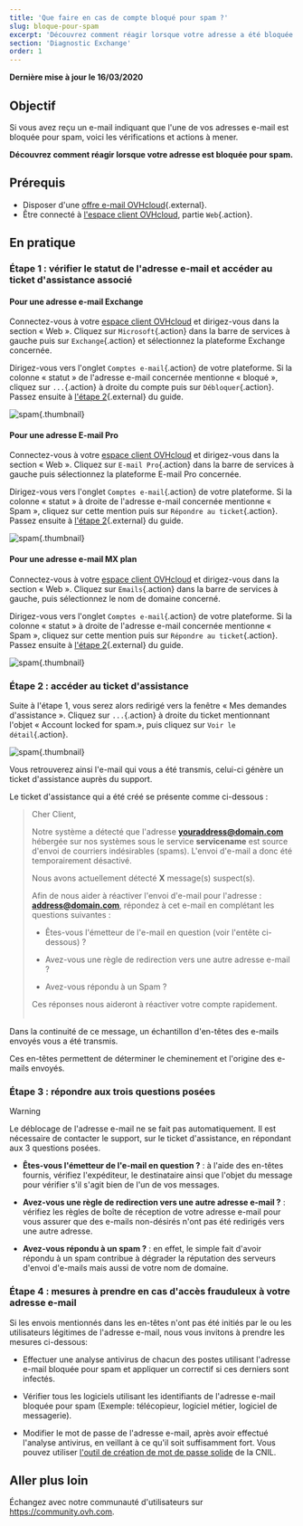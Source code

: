 ```yaml
---
title: 'Que faire en cas de compte bloqué pour spam ?'
slug: bloque-pour-spam
excerpt: 'Découvrez comment réagir lorsque votre adresse a été bloquée pour spam'
section: 'Diagnostic Exchange'
order: 1
---
```


**Dernière mise à jour le 16/03/2020**

## Objectif

Si vous avez reçu un e-mail indiquant que l'une de vos adresses e-mail est bloquée pour spam, voici les vérifications et actions à mener.

**Découvrez comment réagir lorsque votre adresse est bloquée pour spam.**

## Prérequis

- Disposer d'une [offre e-mail OVHcloud](https://www.ovh.com/fr/emails/){.external}.
- Être connecté à [l'espace client OVHcloud](https://www.ovh.com/auth/?action=gotomanager), partie `Web`{.action}.

## En pratique

### Étape 1 : vérifier le statut de l'adresse e-mail et accéder au ticket d'assistance associé

#### Pour une adresse e-mail Exchange

Connectez-vous à votre [espace client OVHcloud](https://www.ovh.com/auth/?action=gotomanager) et dirigez-vous dans la section « Web ». Cliquez sur `Microsoft`{.action} dans la barre de services à gauche puis sur `Exchange`{.action} et sélectionnez la plateforme Exchange concernée.

Dirigez-vous vers l'onglet `Comptes e-mail`{.action} de votre plateforme. Si la colonne « statut » de l'adresse e-mail concernée mentionne « bloqué », cliquez sur `...`{.action} à droite du compte puis sur `Débloquer`{.action}. Passez ensuite à [l'étape 2](./#etape-2-acceder-au-ticket-dassistance_1){.external} du guide.

![spam](images/blocked-for-SPAM-01-01.png){.thumbnail}

#### Pour une adresse E-mail Pro

Connectez-vous à votre [espace client OVHcloud](https://www.ovh.com/auth/?action=gotomanager) et dirigez-vous dans la section « Web ». Cliquez sur `E-mail Pro`{.action} dans la barre de services à gauche puis sélectionnez la plateforme E-mail Pro concernée.

Dirigez-vous vers l'onglet `Comptes e-mail`{.action} de votre plateforme. Si la colonne « statut » à droite de l'adresse e-mail concernée mentionne « Spam », cliquez sur cette mention puis sur `Répondre au ticket`{.action}. Passez ensuite à  [l'étape 2](./#etape-2-acceder-au-ticket-dassistance_1){.external} du guide.

![spam](images/blocked-for-SPAM-01-02.png){.thumbnail}

#### Pour une adresse e-mail MX plan

Connectez-vous à votre [espace client OVHcloud](https://www.ovh.com/auth/?action=gotomanager) et dirigez-vous dans la section « Web ». Cliquez sur `Emails`{.action} dans la barre de services à gauche, puis sélectionnez le nom de domaine concerné.

Dirigez-vous vers l'onglet `Comptes e-mail`{.action} de votre plateforme. Si la colonne « statut » à droite de l'adresse e-mail concernée mentionne « Spam », cliquez sur cette mention puis sur `Répondre au ticket`{.action}. Passez ensuite à [l'étape 2](./#etape-2-acceder-au-ticket-dassistance_1){.external} du guide.

![spam](images/blocked-for-SPAM-01-03.png){.thumbnail}


### Étape 2 : accéder au ticket d'assistance

Suite à l'étape 1, vous serez alors redirigé vers la fenêtre « Mes demandes d'assistance ». Cliquez sur `...`{.action} à droite du ticket mentionnant l'objet « Account locked for spam.», puis cliquez sur `Voir le détail`{.action}. 

![spam](images/blocked-for-SPAM-02.png){.thumbnail}

Vous retrouverez ainsi l'e-mail qui vous a été transmis, celui-ci génère un ticket d'assistance auprès du support.

Le ticket d'assistance qui a été créé se présente comme ci-dessous :

> 
> Cher Client,
>
> Notre système a détecté que l'adresse **youraddress@domain.com** hébergée sur nos systèmes sous le service **servicename** est source d'envoi de courriers indésirables (spams).
> L'envoi d'e-mail a donc été temporairement désactivé.
>
> Nous avons actuellement détecté **X** message(s) suspect(s).
>
> Afin de nous aider à réactiver l'envoi d'e-mail pour l'adresse : **address@domain.com**,
> répondez à cet e-mail en complétant les questions suivantes :
>
> - Êtes-vous l'émetteur de l'e-mail en question (voir l'entête ci-dessous) ?
>
> - Avez-vous une règle de redirection vers une autre adresse e-mail ?
>
> - Avez-vous répondu à un Spam ?
> 
> Ces réponses nous aideront à réactiver votre compte rapidement.
> <br>
> <br>
> 

Dans la continuité de ce message, un échantillon d'en-têtes des e-mails envoyés vous a été transmis.

Ces en-têtes permettent de déterminer le cheminement et l'origine des e-mails envoyés.

### Étape 3 : répondre aux trois questions posées

> [!warning]
>
> Le déblocage de l'adresse e-mail ne se fait pas automatiquement. Il est nécessaire de contacter le support, sur le ticket d'assistance, en répondant aux 3 questions posées.

- **Êtes-vous l'émetteur de l'e-mail en question ?** : à l'aide des en-têtes fournis, vérifiez l'expéditeur, le destinataire ainsi que l'objet du message pour vérifier s'il s'agit bien de l'un de vos messages.

- **Avez-vous une règle de redirection vers une autre adresse e-mail ?** : vérifiez les règles de boîte de réception de votre adresse e-mail pour vous assurer que des e-mails non-désirés n'ont pas été redirigés vers une autre adresse.

- **Avez-vous répondu à un spam ?** : en effet, le simple fait d'avoir répondu à un spam contribue à dégrader la réputation des serveurs d'envoi d'e-mails mais aussi de votre nom de domaine.    


### Étape 4 : mesures à prendre en cas d'accès frauduleux à votre adresse e-mail

Si les envois mentionnés dans les en-têtes n'ont pas été initiés par le ou les utilisateurs légitimes de l'adresse e-mail, nous vous invitons à prendre les mesures ci-dessous:

- Effectuer une analyse antivirus de chacun des postes utilisant l'adresse e-mail bloquée pour spam et appliquer un correctif si ces derniers sont infectés.

- Vérifier tous les logiciels utilisant les identifiants de l'adresse e-mail bloquée pour spam (Exemple: télécopieur, logiciel métier, logiciel de messagerie).

- Modifier le mot de passe de l'adresse e-mail, après avoir effectué l'analyse antivirus, en veillant à ce qu'il soit suffisamment fort. Vous pouvez utiliser [l'outil de création de mot de passe solide](https://www.cnil.fr/fr/generer-un-mot-de-passe-solide) de la CNIL.


## Aller plus loin

Échangez avec notre communauté d'utilisateurs sur <https://community.ovh.com>.